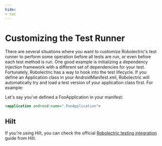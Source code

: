 ```yaml
---
hide:
- toc
---
```


# Customizing the Test Runner

There are several situations where you want to customize Robolectric's test runner to perform some operation
before all tests are run, or even before each test method is run. One good example is initializing a dependency
injection framework with a different set of dependencies for your test. Fortunately, Robolectric has a way to
hook into the test lifecycle. If you define an Application class in your AndroidManifest.xml, Robolectric will
automatically try and load a test version of your application class first. For example:

Let's say you've defined a FooApplication in your manifest:

```xml
<application android:name=".FooApplication">
```

## Hilt

If you're using Hilt, you can check the official [Robolectric testing integration](https://dagger.dev/hilt/robolectric-testing.html) guide from Hilt.
